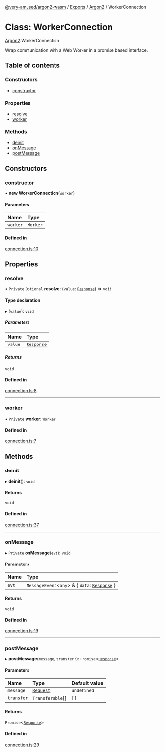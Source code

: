 [@very-amused/argon2-wasm](../README.md) / [Exports](../modules.md) / [Argon2](../modules/Argon2.md) / WorkerConnection

# Class: WorkerConnection

[Argon2](../modules/Argon2.md).WorkerConnection

Wrap communication with a Web Worker in a promise based interface.

## Table of contents

### Constructors

- [constructor](Argon2.WorkerConnection.md#constructor)

### Properties

- [resolve](Argon2.WorkerConnection.md#resolve)
- [worker](Argon2.WorkerConnection.md#worker)

### Methods

- [deinit](Argon2.WorkerConnection.md#deinit)
- [onMessage](Argon2.WorkerConnection.md#onmessage)
- [postMessage](Argon2.WorkerConnection.md#postmessage)

## Constructors

### constructor

• **new WorkerConnection**(`worker`)

#### Parameters

| Name | Type |
| :------ | :------ |
| `worker` | `Worker` |

#### Defined in

[connection.ts:10](https://github.com/very-amused/argon2-wasm/blob/ca49ae2/src/connection.ts#L10)

## Properties

### resolve

• `Private` `Optional` **resolve**: (`value`: [`Response`](../interfaces/Argon2.Response.md)) => `void`

#### Type declaration

▸ (`value`): `void`

##### Parameters

| Name | Type |
| :------ | :------ |
| `value` | [`Response`](../interfaces/Argon2.Response.md) |

##### Returns

`void`

#### Defined in

[connection.ts:8](https://github.com/very-amused/argon2-wasm/blob/ca49ae2/src/connection.ts#L8)

___

### worker

• `Private` **worker**: `Worker`

#### Defined in

[connection.ts:7](https://github.com/very-amused/argon2-wasm/blob/ca49ae2/src/connection.ts#L7)

## Methods

### deinit

▸ **deinit**(): `void`

#### Returns

`void`

#### Defined in

[connection.ts:37](https://github.com/very-amused/argon2-wasm/blob/ca49ae2/src/connection.ts#L37)

___

### onMessage

▸ `Private` **onMessage**(`evt`): `void`

#### Parameters

| Name | Type |
| :------ | :------ |
| `evt` | `MessageEvent`<`any`\> & { `data`: [`Response`](../interfaces/Argon2.Response.md)  } |

#### Returns

`void`

#### Defined in

[connection.ts:19](https://github.com/very-amused/argon2-wasm/blob/ca49ae2/src/connection.ts#L19)

___

### postMessage

▸ **postMessage**(`message`, `transfer?`): `Promise`<[`Response`](../interfaces/Argon2.Response.md)\>

#### Parameters

| Name | Type | Default value |
| :------ | :------ | :------ |
| `message` | [`Request`](../interfaces/Argon2.Request.md) | `undefined` |
| `transfer` | `Transferable`[] | `[]` |

#### Returns

`Promise`<[`Response`](../interfaces/Argon2.Response.md)\>

#### Defined in

[connection.ts:29](https://github.com/very-amused/argon2-wasm/blob/ca49ae2/src/connection.ts#L29)
